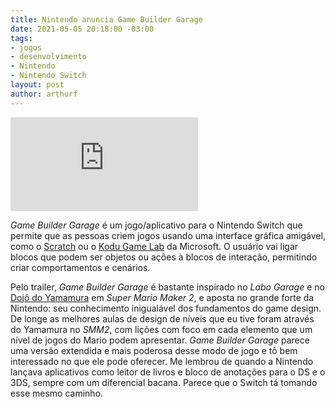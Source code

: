 ```yaml
---
title: Nintendo anuncia Game Builder Garage
date: 2021-05-05 20:18:00 -03:00
tags:
- jogos
- desenvolvimento
- Nintendo
- Nintendo Switch
layout: post
author: arthurf
---
```


<iframe class="full-width" src="https://www.youtube-nocookie.com/embed/0yM3ppz0Zt8" title="Reprodutor de vídeo do YouTube" frameborder="0" allow="accelerometer; autoplay; clipboard-write; encrypted-media; gyroscope; picture-in-picture" allowfullscreen></iframe>

*Game Builder Garage* é um jogo/aplicativo para o Nintendo Switch que permite que as pessoas criem jogos usando uma interface gráfica amigável, como o [Scratch](https://scratch.mit.edu) ou o [Kodu Game Lab](https://www.kodugamelab.com/) da Microsoft. O usuário vai ligar blocos que podem ser objetos ou ações à blocos de interação, permitindo criar comportamentos e cenários.

Pelo trailer, *Game Builder Garage* é bastante inspirado no *Labo Garage* e no [Dojô do Yamamura](https://www.usgamer.net/articles/super-mario-maker-2-wants-to-make-you-a-better-level-designer) em *Super Mario Maker 2*, e aposta no grande forte da Nintendo: seu conhecimento inigualável dos fundamentos do game design. De longe as melhores aulas de design de níveis que eu tive foram através do Yamamura no *SMM2*, com lições com foco em cada elemento que um nível de jogos do Mario podem apresentar. *Game Builder Garage* parece uma versão extendida e mais poderosa desse modo de jogo e tô bem interessado no que ele pode oferecer. Me lembrou de quando a Nintendo lançava aplicativos como leitor de livros e bloco de anotações para o DS e o 3DS, sempre com um diferencial bacana. Parece que o Switch tá tomando esse mesmo caminho.

